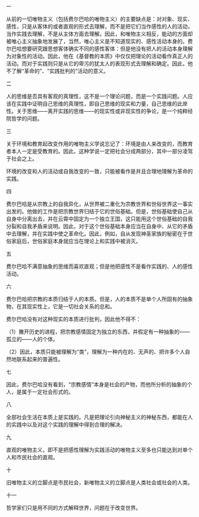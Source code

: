 一

从前的一切唯物主义（包括费尔巴哈的唯物主义）的主要缺点是：对对象、现实、感性，只是从客体的或者直观的形式去理解，而不是把它们当作感性的人的活动，当作实践去理解，不是从主体方面去理解。因此，和唯物主义相反，能动的方面却被唯心主义抽象地发展了，当然，唯心主义是不知道现实的、感性活动本身的。费尔巴哈想要研究跟思想客体确实不同的感性客体：但是他没有把人的活动本身理解为对象性的活动。因此，他在《基督教的本质》中仅仅把理论的活动看作真正人的活动。而对于实践则只是从它的卑污的犹太人的表现形式去理解和确定。因此，他不了解“革命的”、“实践批判的”活动的意义。

二

人的思维是否具有客观的真理性，这不是一个理论问题，而是一个实践问题。人应该在实践中证明自己思维的真理性，即自己思维的现实和力量，自己思维的此岸性。关于思维——离开实践的思维——的现实性或非现实性的争论，是一个纯粹经院哲学的问题。

三

关于环境和教育起改变作用的唯物主义学说忘记了：环境是由人来改变的，而教育者本人一定是受教育的。因此，这种学说一定把社会分成两部分，其中一部分凌驾于社会之上。

环境的改变和人的活动或自我改变的一致，只能被看作是并且合理地理解为革命的实践。

四

费尔巴哈是从宗教上的自我异化，从世界被二重化为宗教世界和世俗世界这一事实出发的。他做的工作是把宗教世界归结于它的世俗基础。但是，世俗基础使自己从自身中分离出去，并在云霄中固定为一个独立王国，这只能用这个世俗基础的自我分裂和自我矛盾来说明。因此，对于这个世俗基础本身应当在自身中、从它的矛盾中去理解，并在实践中使之革命化。因此，例如，自从发现神圣家族的秘密在于世俗家庭后，世俗家庭本身就应当在理论上和实践中被消灭。

五

费尔巴哈不满意抽象的思维而喜欢直观；但是他把感性不是看作实践的、人的感性活动。

六

费尔巴哈把宗教的本质归结于人的本质。但是，人的本质不是单个人所固有的抽象物，在其现实性上，它是一切社会关系的总和。

费尔巴哈没有对这种现实的本质进行批判，因此他不得不：

（1）撇开历史的进程，把宗教感情固定为独立的东西，并假定有一种抽象的——孤立的——人的个体。

（2）因此，本质只能被理解为“类”，理解为一种内在的、无声的、把许多个人自然地联系起来的普遍性。

七

因此，费尔巴哈没有看到，“宗教感情”本身是社会的产物，而他所分析的抽象的个人，是属于一定社会形式的。

八

全部社会生活在本质上是实践的。凡是把理论引向神秘主义的神秘东西，都能在人的实践中以及对这个实践的理解中得到合理的解决。

九

直观的唯物主义，即不是把感性理解为实践活动的唯物主义至多也只能达到对单个人和市民社会的直观。

十

旧唯物主义的立脚点是市民社会，新唯物主义的立脚点是人类社会或社会的人类。

十一

哲学家们只是用不同的方式解释世界，问题在于改变世界。